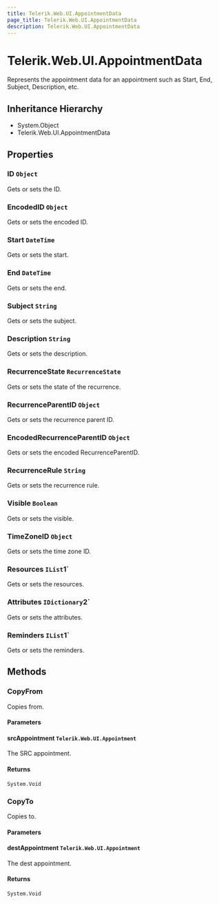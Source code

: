 ```yaml
---
title: Telerik.Web.UI.AppointmentData
page_title: Telerik.Web.UI.AppointmentData
description: Telerik.Web.UI.AppointmentData
---
```


# Telerik.Web.UI.AppointmentData

Represents the appointment data for an appointment such as Start, End, Subject, Description, etc.

## Inheritance Hierarchy

* System.Object
* Telerik.Web.UI.AppointmentData

## Properties

###  ID `Object`

Gets or sets the ID.

###  EncodedID `Object`

Gets or sets the encoded ID.

###  Start `DateTime`

Gets or sets the start.

###  End `DateTime`

Gets or sets the end.

###  Subject `String`

Gets or sets the subject.

###  Description `String`

Gets or sets the description.

###  RecurrenceState `RecurrenceState`

Gets or sets the state of the recurrence.

###  RecurrenceParentID `Object`

Gets or sets the recurrence parent ID.

###  EncodedRecurrenceParentID `Object`

Gets or sets the encoded RecurrenceParentID.

###  RecurrenceRule `String`

Gets or sets the recurrence rule.

###  Visible `Boolean`

Gets or sets the visible.

###  TimeZoneID `Object`

Gets or sets the time zone ID.

###  Resources `IList`1`

Gets or sets the resources.

###  Attributes `IDictionary`2`

Gets or sets the attributes.

###  Reminders `IList`1`

Gets or sets the reminders.

## Methods

###  CopyFrom

Copies from.

#### Parameters

#### srcAppointment `Telerik.Web.UI.Appointment`

The SRC appointment.

#### Returns

`System.Void` 

###  CopyTo

Copies to.

#### Parameters

#### destAppointment `Telerik.Web.UI.Appointment`

The dest appointment.

#### Returns

`System.Void` 

